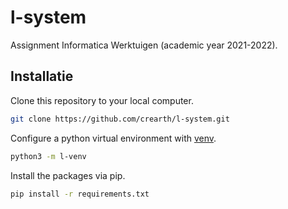# l-system
Assignment Informatica Werktuigen (academic year 2021-2022).

## Installatie
Clone this repository to your local computer.
```bash
git clone https://github.com/crearth/l-system.git
```

Configure a python virtual environment with [venv](https://docs.python.org/3/library/venv.html).
```bash
python3 -m l-venv
```

Install the packages via pip.
```bash
pip install -r requirements.txt
```
